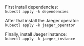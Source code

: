 First install dependencies:  
`kubectl apply -k dependencies`

After that install the Jaeger operator:  
`kubectl apply -k jaeger_operator`

Finally, install Jaeger instance:  
`kubectl apply -k jaeger_instance`
